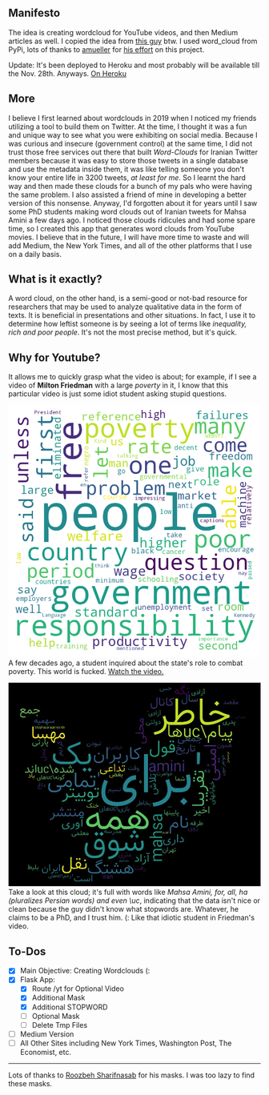 ## Manifesto

The idea is creating wordcloud for YouTube videos, and then Medium articles as well. I copied the idea from [this guy](https://www.param.me/videocloud/) btw.
I used word_cloud from PyPi, lots of thanks to [amueller](https://github.com/amueller/word_cloud) for [his effort](https://peekaboo-vision.blogspot.com/2012/11/a-wordcloud-in-python.html) on this project.

Update: It's been deployed to Heroku and most probably will be available till the Nov. 28th. Anyways. [On Heroku](https://yt-cloud.herokuapp.com)

## More

I believe I first learned about wordclouds in 2019 when I noticed my friends utilizing a tool to build them on Twitter. At the time, I thought it was a fun and unique way to see what you were exhibiting on social media. Because I was curious and insecure (government control) at the same time, I did not trust those free services out there that built *Word-Clouds* for Iranian Twitter members because it was easy to store those tweets in a single database and use the metadata inside them, it was like telling someone you don't know your entire life in 3200 tweets, *at least for me*. So I learnt the hard way and then made these clouds for a bunch of my pals who were having the same problem. I also assisted a friend of mine in developing a better version of this nonsense.
Anyway, I'd forgotten about it for years until I saw some PhD students making word clouds out of Iranian tweets for Mahsa Amini a few days ago. I noticed those clouds ridicules and had some spare time, so I created this app that generates word clouds from YouTube movies. I believe that in the future, I will have more time to waste and will add Medium, the New York Times, and all of the other platforms that I use on a daily basis.

## What is it exactly?

A word cloud, on the other hand, is a semi-good or not-bad resource for researchers that may be used to analyze qualitative data in the form of texts. It is beneficial in presentations and other situations. In fact, I use it to determine how leftist someone is by seeing a lot of terms like *inequality, rich and poor people*. It's not the most precise method, but it's quick.

## Why for Youtube?

It allows me to quickly grasp what the video is about; for example, if I see a video of **Milton Friedman** with a large *poverty* in it, I know that this particular video is just some idiot student asking stupid questions.

![](img/poverty.png)<br/>A few decades ago, a student inquired about the state's role to combat poverty. This world is fucked. [Watch the video.](https://www.youtube.com/watch?v=Rls8H6MktrA)

![](img/mahsa.jpg) <br/>Take a look at this cloud; it's full with words like *Mahsa Amini, for, all, ha (pluralizes Persian words) and even \uc*, indicating that the data isn't nice or clean because the guy didn't know what stopwords are. Whatever, he claims to be a PhD, and I trust him. (: Like that idiotic student in Friedman's video.

## To-Dos
+ [X] Main Objective: Creating Wordclouds (:
+ [X] Flask App:
    + [X] Route /yt for Optional Video
    + [X] Additional Mask
    + [X] Additional STOPWORD
    + [ ] Optional Mask
    + [ ] Delete Tmp Files
+ [ ] Medium Version
+ [ ] All Other Sites including New York Times, Washington Post, The Economist, etc.

<hr/>

Lots of thanks to [Roozbeh Sharifnasab](https://github.com/rsharifnasab/create_word_cloud/tree/master/assets/masks) for his masks. I was too lazy to find these masks.